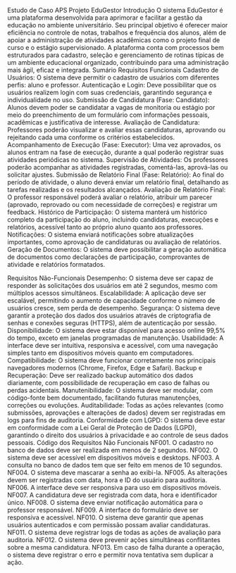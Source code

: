 Estudo de Caso APS
Projeto EduGestor
Introdução
O sistema EduGestor é uma plataforma desenvolvida para aprimorar e facilitar a gestão da educação no ambiente universitário. Seu principal objetivo é oferecer maior eficiência no controle de notas, trabalhos e frequência dos alunos, além de apoiar a administração de atividades acadêmicas como o projeto final de curso e o estágio supervisionado.
A plataforma conta com processos bem estruturados para cadastro, seleção e gerenciamento de rotinas típicas de um ambiente educacional organizado, contribuindo para uma administração mais ágil, eficaz e integrada.
Sumário
Requisitos Funcionais
Cadastro de Usuários: O sistema deve permitir o cadastro de usuários com diferentes perfis: aluno e professor.
Autenticação e Login: Deve possibilitar que os usuários realizem login com suas credenciais, garantindo segurança e individualidade no uso.
Submissão de Candidatura (Fase: Candidato): Alunos devem poder se candidatar a vagas de monitoria ou estágio por meio do preenchimento de um formulário com informações pessoais, acadêmicas e justificativa de interesse.
Avaliação de Candidatura: Professores poderão visualizar e avaliar essas candidaturas, aprovando ou rejeitando cada uma conforme os critérios estabelecidos.
Acompanhamento de Execução (Fase: Executor): Uma vez aprovados, os alunos entram na fase de execução, durante a qual poderão registrar suas atividades periódicas no sistema.
Supervisão de Atividades: Os professores poderão acompanhar as atividades registradas, comentá-las, aprová-las ou solicitar ajustes.
Submissão de Relatório Final (Fase: Relatório): Ao final do período de atividade, o aluno deverá enviar um relatório final, detalhando as tarefas realizadas e os resultados alcançados.
Avaliação de Relatório Final: O professor responsável poderá avaliar o relatório, atribuir um parecer (aprovado, reprovado ou com necessidade de correções) e registrar um feedback.
Histórico de Participação: O sistema manterá um histórico completo da participação do aluno, incluindo candidaturas, execuções e relatórios, acessível tanto ao próprio aluno quanto aos professores.
Notificações: O sistema enviará notificações sobre atualizações importantes, como aprovação de candidaturas ou avaliação de relatórios.
Geração de Documentos: O sistema deve possibilitar a geração automática de documentos como declarações de participação, comprovantes de atividade e relatórios formatados.

Requisitos Não-Funcionais
Desempenho: O sistema deve ser capaz de responder às solicitações dos usuários em até 2 segundos, mesmo com múltiplos acessos simultâneos.
Escalabilidade: A aplicação deve ser escalável, permitindo o aumento de capacidade conforme o número de usuários cresce, sem perda de desempenho.
Segurança: O sistema deve garantir a proteção dos dados dos usuários através de criptografia de senhas e conexões seguras (HTTPS), além de autenticação por sessão.
Disponibilidade: O sistema deve estar disponível para acesso online 99,5% do tempo, exceto em janelas programadas de manutenção.
Usabilidade: A interface deve ser intuitiva, responsiva e acessível, com uma navegação simples tanto em dispositivos móveis quanto em computadores.
Compatibilidade: O sistema deve funcionar corretamente nos principais navegadores modernos (Chrome, Firefox, Edge e Safari).
Backup e Recuperação: Deve ser realizado backup automático dos dados diariamente, com possibilidade de recuperação em caso de falhas ou perdas acidentais.
Manutenibilidade: O sistema deve ser modular, com código-fonte bem documentado, facilitando futuras manutenções, correções ou evoluções.
Auditabilidade: Todas as ações relevantes (como submissões, aprovações e alterações de dados) devem ser registradas em logs para fins de auditoria.
Conformidade com LGPD: O sistema deve estar em conformidade com a Lei Geral de Proteção de Dados (LGPD), garantindo o direito dos usuários à privacidade e ao controle de seus dados pessoais.
Código dos Requisitos Não Funcionais
NF001. O cadastro no banco de dados deve ser realizada em menos de 2 segundos.
NF002. O sistema deve ser acessível em dispositivos móveis e desktops.
NF003. A consulta no banco de dados tem que ser feito em menos de 10 segundos.
NF004. O sistema deve mascarar a senha ao exibi-la.
NF005. As alterações devem ser registradas com data, hora e ID do usuário para auditoria.
NF006. A interface deve ser responsiva para uso em dispositivos móveis.
NF007. A candidatura deve ser registrada com data, hora e identificador único.
NF008. O sistema deve enviar notificação automática para o professor responsável.
NF009. A interface do formulário deve ser responsiva e acessível.
NF010. O sistema deve garantir que apenas usuários autenticados e com permissão possam avaliar candidaturas.
NF011. O sistema deve registrar logs de todas as ações de avaliação para auditoria.
NF012. O sistema deve prevenir ações simultâneas conflitantes sobre a mesma candidatura.
NF013. Em caso de falha durante a operação, o sistema deve registrar o erro e permitir nova tentativa sem duplicar a ação.
